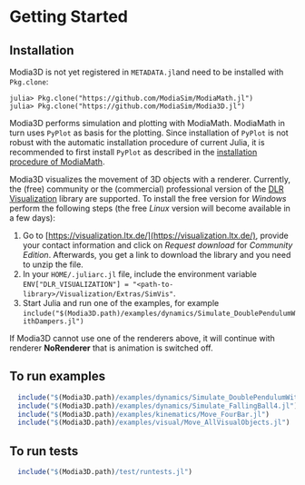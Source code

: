 # Getting Started


## Installation

Modia3D is not yet registered in `METADATA.jl`and need to be installed with `Pkg.clone`:

```
julia> Pkg.clone("https://github.com/ModiaSim/ModiaMath.jl")
julia> Pkg.clone("https://github.com/ModiaSim/Modia3D.jl")
```

Modia3D performs simulation and plotting with ModiaMath. ModiaMath in turn
uses `PyPlot` as basis for the plotting. Since installation of `PyPlot` is not
robust with the automatic installation procedure of current Julia, it is recommended
to first install `PyPlot` as described in the
[installation procedure of ModiaMath](https://modiasim.github.io/ModiaMath.jl/latest/index.html#Installation-1).

Modia3D visualizes the movement of 3D objects with a renderer.
Currently, the (free) community or the (commercial) professional version of the
[DLR Visualization](http://www.systemcontrolinnovationlab.de/the-dlr-visualization-library/) library
are supported. To install the free version for *Windows* perform the following steps
(the free *Linux* version will become available in a few days):

1. Go to [https://visualization.ltx.de/](https://visualization.ltx.de/),
   provide your contact information and click on *Request download* for *Community Edition*.
   Afterwards, you get a link to download the library and you need to unzip the file.
2. In your `HOME/.juliarc.jl` file, include the environment variable
   `ENV["DLR_VISUALIZATION"] = "<path-to-library>/Visualization/Extras/SimVis"`.
3. Start Julia and run one of the examples, for example
   `include("$(Modia3D.path)/examples/dynamics/Simulate_DoublePendulumWithDampers.jl")`

If Modia3D cannot use one of the renderers above, it will continue with renderer **NoRenderer**
that is animation is switched off.



## To run examples

```julia
  include("$(Modia3D.path)/examples/dynamics/Simulate_DoublePendulumWithDampers.jl")
  include("$(Modia3D.path)/examples/dynamics/Simulate_FallingBall4.jl")
  include("$(Modia3D.path)/examples/kinematics/Move_FourBar.jl")
  include("$(Modia3D.path)/examples/visual/Move_AllVisualObjects.jl")
```

## To run tests

```julia
  include("$(Modia3D.path)/test/runtests.jl")
```